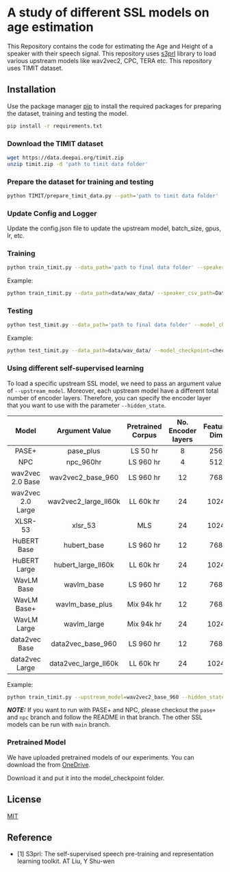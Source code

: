 # A study of different SSL models on age estimation

This Repository contains the code for estimating the Age and Height of a speaker with their speech signal. This repository uses [s3prl](https://github.com/s3prl/s3prl) library to load various upstream models like wav2vec2, CPC, TERA etc. This repository uses TIMIT dataset. 

## Installation

Use the package manager [pip](https://pip.pypa.io/en/stable/) to install the required packages for preparing the dataset, training and testing the model.

```bash
pip install -r requirements.txt
```

### Download the TIMIT dataset
```bash
wget https://data.deepai.org/timit.zip
unzip timit.zip -d 'path to timit data folder'
```

### Prepare the dataset for training and testing
```bash
python TIMIT/prepare_timit_data.py --path='path to timit data folder'
```

### Update Config and Logger
Update the config.json file to update the upstream model, batch_size, gpus, lr, etc.

### Training
```bash
python train_timit.py --data_path='path to final data folder' --speaker_csv_path='path to this repo/SpeakerProfiling/Dataset/data_info_height_age.csv'
```

Example:
```bash
python train_timit.py --data_path=data/wav_data/ --speaker_csv_path=Dataset/data_info_height_age.csv
```

### Testing
```bash
python test_timit.py --data_path='path to final data folder' --model_checkpoint='path to saved model checkpoint'
```

Example:
```bash
python test_timit.py --data_path=data/wav_data/ --model_checkpoint=checkpoints/epoch=1-step=245-v3.ckpt
```

### Using different self-supervised learning
To load a specific upstream SSL model, we need to pass an argument value of `--upstream_model`. Moreover, each upstream model have a different total number of encoder layers. Therefore, you can specify the encoder layer that you want to use with the parameter `--hidden_state`.

|       Model       |     Argument Value   | Pretrained Corpus | No. Encoder layers |     Feature Dim    |
|:-----------------:|:--------------------:|:-----------------:|:------------------:|:------------------:| 
| PASE+             | pase_plus            | LS 50 hr          |         8          |         256        |           
| NPC               | npc_960hr            | LS 960 hr         |         4          |         512        |
| wav2vec 2.0 Base  | wav2vec2_base_960    | LS 960 hr         |         12         |         768        |
| wav2vec 2.0 Large | wav2vec2_large_ll60k | LL 60k hr         |         24         |         1024       |
| XLSR-53           | xlsr_53              | MLS               |         24         |         1024       |
| HuBERT Base       | hubert_base          | LS 960 hr         |         12         |         768        |
| HuBERT Large      | hubert_large_ll60k   | LL 60k hr         |         24         |         1024       |
| WavLM Base        | wavlm_base           | LS 960 hr         |         12         |         768        |
| WavLM Base+       | wavlm_base_plus      | Mix 94k hr        |         12         |         768        |
| WavLM Large       | wavlm_large          | Mix 94k hr        |         24         |         1024       |
| data2vec Base     | data2vec_base_960    | LS 960 hr         |         12         |         768        |
| data2vec Large    | data2vec_large_ll60k | LL 60k hr         |         24         |         1024       |

Example:
```bash
python train_timit.py --upstream_model=wav2vec2_base_960 --hidden_state=12
```
**_NOTE:_**  If you want to run with PASE+ and NPC, please checkout the `pase+` and `npc` branch and follow the README in that branch. The other SSL models can be run with `main` branch.

### Pretrained Model
We have uploaded pretrained models of our experiments. You can download the from [OneDrive](https://entuedu-my.sharepoint.com/:f:/g/personal/ductuan001_e_ntu_edu_sg/EhgacD3UO4tDnzB-VH8T6lYBtSiuUqG2PwKPRTehA6m8lA?e=pv8nYz).

Download it and put it into the model_checkpoint folder.

## License
[MIT](https://choosealicense.com/licenses/mit/)

## Reference
- [1] S3prl: The self-supervised speech pre-training and representation learning toolkit. AT Liu, Y Shu-wen

